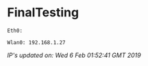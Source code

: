 
# FinalTesting
```
Eth0: 
```
```
Wlan0: 192.168.1.27
```
*IP's updated on: Wed  6 Feb 01:52:41 GMT 2019*

